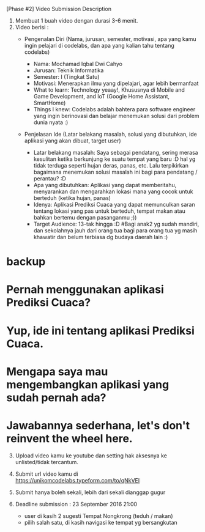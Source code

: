 [Phase #2] Video Submission Description

1. Membuat 1 buah video dengan durasi 3-6 menit.
2. Video berisi :
    - Pengenalan Diri (Nama, jurusan, semester, motivasi, apa yang kamu ingin pelajari di codelabs, dan apa yang kalian tahu tentang codelabs)
        - Nama: Mochamad Iqbal Dwi Cahyo
        - Jurusan: Teknik Informatika
        - Semester: I (Tingkat Satu)
        - Motivasi: Menerapkan ilmu yang dipelajari, agar lebih bermanfaat
        - What to learn: Technology yeaay!, Khususnya di Mobile and Game Development, and IoT (Google Home Assistant, SmartHome)
        - Things I knew: Codelabs adalah bahtera para software engineer yang ingin berinovasi dan
            belajar menemukan solusi dari problem dunia nyata :)
    
    - Penjelasan Ide (Latar belakang masalah, solusi yang dibutuhkan, ide aplikasi yang akan dibuat, target user)
        - Latar belakang masalah: Saya sebagai pendatang, sering merasa kesulitan ketika berkunjung ke suatu tempat yang baru :D
            hal yg tidak terduga seperti hujan deras, panas, etc. Lalu terpikirkan bagaimana menemukan solusi masalah ini bagi
            para pendatang / perantau? :D
        - Apa yang dibutuhkan: Aplikasi yang dapat memberitahu, menyarankan dan mengarahkan lokasi mana 
            yang cocok untuk berteduh (ketika hujan, panas)
        - Idenya: Aplikasi Prediksi Cuaca yang dapat memunculkan saran tentang lokasi yang pas untuk berteduh, tempat makan
            atau bahkan bertemu dengan pasanganmu ;))
        - Target Audience: 13-tak hingga :D #Bagi anak2 yg sudah mandiri, dan sekolahnya jauh dari orang tua
            bagi para orang tua yg masih khawatir dan belum terbiasa dg budaya daerah lain :)
# backup
# Pernah menggunakan aplikasi Prediksi Cuaca?
# Yup, ide ini tentang aplikasi Prediksi Cuaca.
# Mengapa saya mau mengembangkan aplikasi yang sudah pernah ada?
# Jawabannya sederhana, let's don't reinvent the wheel here.

3. Upload video kamu ke youtube dan setting hak aksesnya ke unlisted/tidak tercantum.
4. Submit url video kamu di https://unikomcodelabs.typeform.com/to/qNkVEI
5. Submit hanya boleh sekali, lebih dari sekali dianggap gugur
5. Deadline submission : 23 September 2016 21:00


    * user di kasih 2 sugesti Tempat Nongkrong (teduh / makan)
    * pilih salah satu, di kasih navigasi ke tempat yg bersangkutan